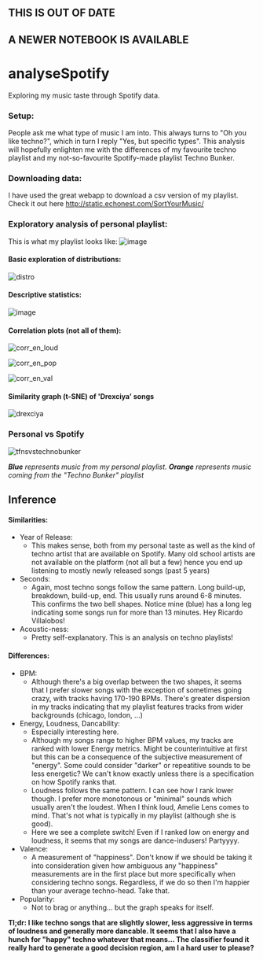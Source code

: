 ## THIS IS OUT OF DATE
## A NEWER NOTEBOOK IS AVAILABLE

# analyseSpotify

Exploring my music taste through Spotify data.

### Setup: 

People ask me what type of music I am into. This always turns to "Oh you like techno?", which in turn I reply "Yes, but specific types". This analysis will hopefully enlighten me with the differences of my favourite techno playlist and my not-so-favourite Spotify-made playlist Techno Bunker.

### Downloading data:

I have used the great webapp to download a csv version of my playlist. Check it out here http://static.echonest.com/SortYourMusic/

### Exploratory analysis of personal playlist:

This is what my playlist looks like:
![image](https://user-images.githubusercontent.com/44204113/65709832-a8e17500-e089-11e9-92d7-b5eb9529a272.png)

#### Basic exploration of distributions:
![distro](https://user-images.githubusercontent.com/44204113/65709971-efcf6a80-e089-11e9-8db8-20a1466ca6e5.png)

#### Descriptive statistics:
![image](https://user-images.githubusercontent.com/44204113/65710000-feb61d00-e089-11e9-8bd0-31584eb7336c.png)

#### Correlation plots (not all of them):

![corr_en_loud](https://user-images.githubusercontent.com/44204113/65710589-396c8500-e08b-11e9-9791-91d67b18fee8.png)

![corr_en_pop](https://user-images.githubusercontent.com/44204113/65710590-396c8500-e08b-11e9-852d-7bd83fc1d5d4.png)

![corr_en_val](https://user-images.githubusercontent.com/44204113/65710592-396c8500-e08b-11e9-8094-c82ddd30fc7c.png)

#### Similarity graph (t-SNE) of 'Drexciya' songs
![drexciya](https://user-images.githubusercontent.com/44204113/65710225-7a17ce80-e08a-11e9-9e67-5eeba191316e.png)

### Personal vs Spotify
![tfnsvstechnobunker](https://user-images.githubusercontent.com/44204113/65710756-86e8f200-e08b-11e9-87ca-4d146a361e4f.png)


***Blue** represents music from my personal playlist. **Orange** represents music coming from the "Techno Bunker" playlist*


## Inference
#### Similarities:

- Year of Release: 
    - This makes sense, both from my personal taste as well as the kind of techno artist that are available on Spotify. Many old school artists are not available on the platform (not all but a few) hence you end up listening to mostly newly released songs (past 5 years)
- Seconds:
    - Again, most techno songs follow the same pattern. Long build-up, breakdown, build-up, end. This usually runs around 6-8 minutes. This confirms the two bell shapes. Notice mine (blue) has a long leg indicating some songs run for more than 13 minutes. Hey Ricardo Villalobos!
- Acoustic-ness:
    - Pretty self-explanatory. This is an analysis on techno playlists!


#### Differences:
- BPM:
    - Although there's a big overlap between the two shapes, it seems that I prefer slower songs with the exception of sometimes going crazy, with tracks having 170-190 BPMs. There's greater dispersion in my tracks indicating that my playlist features tracks from wider backgrounds (chicago, london, ...)
- Energy, Loudness, Dancability:
    - Especially interesting here.
    - Although my songs range to higher BPM values, my tracks are ranked with lower Energy metrics. Might be counterintuitive at first but this can be a consequence of the subjective measurement of "energy". Some could consider "darker" or repeatitive sounds to be less energetic? We can't know exactly unless there is a specification on how Spotify ranks that. 
    - Loudness follows the same pattern. I can see how I rank lower though. I prefer more monotonous or "minimal" sounds which usually aren't the loudest. When I think loud, Amelie Lens comes to mind. That's not what is typically in my playlist (although she is good).
    - Here we see a complete switch! Even if I ranked low on energy and loudness, it seems that my songs are dance-indusers! Partyyyy.
- Valence:
    - A measurement of "happiness". Don't know if we should be taking it into consideration given how ambiguous any "happiness" measurements are in the first place but more specifically when considering techno songs. Regardless, if we do so then I'm happier than your average techno-head. Take that.
- Popularity:
    - Not to brag or anything... but the graph speaks for itself.
    


**Tl;dr: I like techno songs that are slightly slower, less aggressive in terms of loudness and generally more dancable. It seems that I also have a hunch for "happy" techno whatever that means... The classifier found it really hard to generate a good decision region, am I a hard user to please?**


